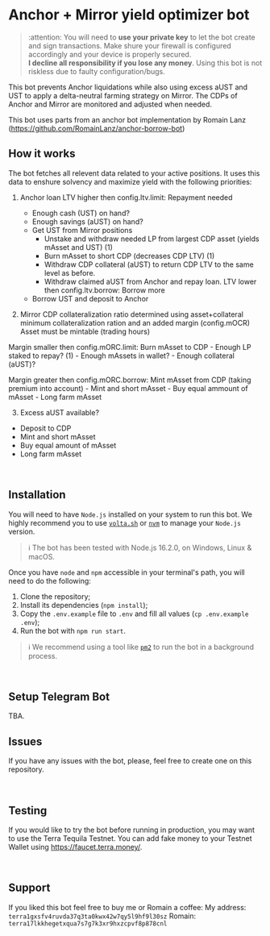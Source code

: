 # Anchor + Mirror yield optimizer bot

> :attention: You will need to **use your private key** to let the bot create and sign transactions. Make shure your firewall is configured accordingly and your device is properly secured.  
> **I decline all responsibility if you lose any money**. Using this bot is not riskless due to faulty configuration/bugs.

This bot prevents Anchor liquidations while also using excess aUST and UST to apply a delta-neutral farming strategy on Mirror. 
The CDPs of Anchor and Mirror are monitored and adjusted when needed. 

This bot uses parts from an anchor bot implementation by Romain Lanz (https://github.com/RomainLanz/anchor-borrow-bot)
<br />

## How it works

The bot fetches all relevent data related to your active positions. 
It uses this data to enshure solvency and maximize yield with the following priorities:


1. Anchor loan
  LTV higher then config.ltv.limit: Repayment needed
    - Enough cash (UST) on hand? 
    - Enough savings (aUST) on hand?
    - Get UST from Mirror positions
      - Unstake and withdraw needed LP from largest CDP asset (yields mAsset and UST) (1)
      - Burn mAsset to short CDP (decreases CDP LTV) (1)
      - Withdraw CDP collateral (aUST) to return CDP LTV to the same level as before. 
      - Withdraw claimed aUST from Anchor and repay loan.
  LTV lower then config.ltv.borrow: Borrow more
    - Borrow UST and deposit to Anchor
    
    
2. Mirror CDP
  collateralization ratio determined using asset+collateral minimum collateralization ration and an added margin (config.mOCR)
  Asset must be mintable (trading hours)
  
  Margin smaller then config.mORC.limit: Burn mAsset to CDP
    - Enough LP staked to repay? (1)
    - Enough mAssets in wallet? 
    - Enough collateral (aUST)?
    
  Margin greater then config.mORC.borrow: Mint mAsset from CDP (taking premium into account)
    - Mint and short mAsset
    - Buy equal ammount of mAsset 
    - Long farm mAsset
    
    
3. Excess aUST available? 
  - Deposit to CDP
  - Mint and short mAsset
  - Buy equal amount of mAsset
  - Long farm mAsset

<br />

## Installation

You will need to have `Node.js` installed on your system to run this bot.
We highly recommend you to use [`volta.sh`](https://volta.sh/) or [`nvm`](https://github.com/nvm-sh/nvm) to manage your `Node.js` version.

> :information_source: The bot has been tested with Node.js 16.2.0, on Windows, Linux & macOS.

Once you have `node` and `npm` accessible in your terminal's path, you will need to do the following:

1. Clone the repository;
2. Install its dependencies (`npm install`);
3. Copy the `.env.example` file to `.env` and fill all values (`cp .env.example .env`);
4. Run the bot with `npm run start`.

> :information_source: We recommend using a tool like [`pm2`](https://github.com/Unitech/pm2) to run the bot in a background process.

<br />

## Setup Telegram Bot

TBA.

## Issues

If you have any issues with the bot, please, feel free to create one on this repository.

<br />

## Testing

If you would like to try the bot before running in production, you may want to use the Terra Tequila Testnet.
You can add fake money to your Testnet Wallet using https://faucet.terra.money/.

<br />

## Support

If you liked this bot feel free to buy me or Romain a coffee:
My address: `terra1gxsfv4ruvda37q3ta0kwx42w7qy5l9hf9l30sz`
Romain: `terra17lkkhegetxqua7s7g7k3xr9hxzcpvf8p878cnl`
